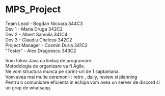 # MPS_Project<br />

Team Lead - Bogdan Nicoara 344C3<br />
Dev 1 - Maria Druga 342C2<br />
Dev 2 - Albert Samoila 341C4<br />
Dev 3 - Claudiu Chelcea 342C2<br />
Project Manager - Cosmin Durla 341C2<br />
"Tester" - Alex Dragoescu 343C2<br />

Vom folosi Java ca limbaj de programare.<br />
Metodologia de organizare va fi Agile.<br />
Ne vom structura munca pe sprint-uri de 1 saptamana.<br />
Vom avea mai multe ceremonii : retro , daily, review si planning<br />
Pentru o comunicare eficienta in echipa vom avea un server de discord si un grup de whatsapp.<br />
